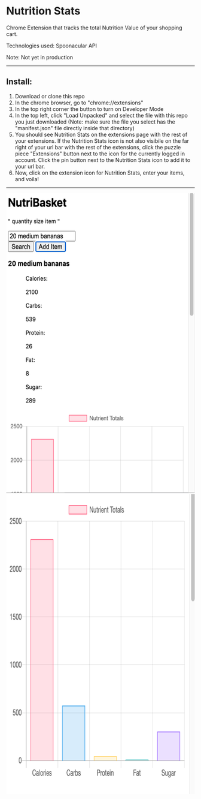# Nutrition Stats
Chrome Extension that tracks the total Nutrition Value of your shopping cart. 

Technologies used: Spoonacular API

Note: Not yet in production
***************************

## Install:
1. Download or clone this repo
2. In the chrome browser, go to "chrome://extensions"
3. In the top right corner the button to turn on Developer Mode 
4. In the top left, click "Load Unpacked" and select the file with this repo you just downloaded (Note: make sure the file you select has the "manifest.json" file directly inside that directory)
5. You should see Nutrition Stats on the extensions page with the rest of your extensions. If the Nutrition Stats icon is not also visibile on the far right of your url bar with the rest of the extensions, click the puzzle piece "Extensions" button next to the icon for the currently logged in account. Click the pin button next to the Nutrition Stats icon to add it to your url bar.
6. Now, click on the extension icon for Nutrition Stats, enter your items, and voila!

*****************************

<img width=720px height=800px src="NutriBasketMVP.png" alt="NutriBasketMVP">
<img width=720px height=800px src="NutriBasket_graph.png" alt="NutriBasket_graph">
